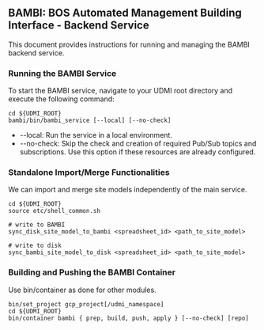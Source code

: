 ## BAMBI: BOS Automated Management Building Interface - Backend Service

This document provides instructions for running and managing the BAMBI backend service.

### Running the BAMBI Service

To start the BAMBI service, navigate to your UDMI root directory and execute the following command:

```
cd ${UDMI_ROOT}
bambi/bin/bambi_service [--local] [--no-check] 
```
* --local: Run the service in a local environment.
* --no-check: Skip the check and creation of required Pub/Sub topics and subscriptions. Use this option if these resources are already configured.


### Standalone Import/Merge Functionalities
We can import and merge site models independently of the main service.
```
cd ${UDMI_ROOT}
source etc/shell_common.sh

# write to BAMBI 
sync_disk_site_model_to_bambi <spreadsheet_id> <path_to_site_model>

# write to disk
sync_bambi_site_model_to_disk <spreadsheet_id> <path_to_site_model>
```

### Building and Pushing the BAMBI Container
Use bin/container as done for other modules.
```
bin/set_project gcp_project[/udmi_namespace]
cd ${UDMI_ROOT}
bin/container bambi { prep, build, push, apply } [--no-check] [repo]
```


